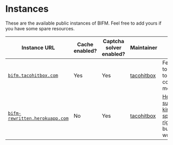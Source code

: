 # Instances

These are the available public instances of BIFM. Feel free to add yours if you have some spare resources.

|Instance URL|Cache enabled?|Captcha solver enabled?|Maintainer|Notes|
|---|---|---|---|---|
|[`bifm.tacohitbox.com`](https://bifm.tacohitbox.com/)|Yes|Yes|[tacohitbox](https://tacohitbox.com/)|Feel free to donate to me via contacting me.|
|[`bifm-rewritten.herokuapp.com`](https://bifm-rewritten.herokuapp.com)|No|Yes|[tacohitbox](https://tacohitbox.com)|[Heroku support is kinda spotty right now](https://git.gay/a/bifm/src/branch/main/docs/HEORKU.md#warning) but it works.|